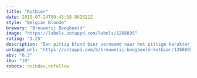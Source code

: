 ```yaml
---
title: "Kutbier"
date: 2019-07-24T09:45:18.862821Z
style: "Belgian Blonde"
brewery: "Brouwerij Boegbeeld"
image: "https://labels.untappd.com/labels/1268895"
rating: "3.25"
description: "Een pittig blond bier vernoemd naar het pittige karakter van de Bossche Kut! Maar van binnen hebben Bosschenaren een klein hartje. Dit zoete karakter is terug te vinden in de zoete smaak van gedroogde pruimen."
untappd_url: "https://untappd.com/b/brouwerij-boegbeeld-kutbier/1268895"
abv: "6.3"
ibu: "10"
robots: noindex,nofollow
---
```

